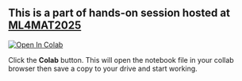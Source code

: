 ## This is a part of hands-on session hosted at [ML4MAT2025](https://aimat.iti.kit.edu/ml4mat2025.php)


[![Open In Colab](https://colab.research.google.com/assets/colab-badge.svg)](https://colab.research.google.com/github/chiku-parida/ai4materials_and_chemistry/blob/main/ml4mat/ml4mat2025summerschool.ipynb)

Click the **Colab** button. This will open the notebook file in your collab browser then save a copy to your drive and start working.
